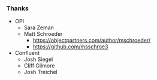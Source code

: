 ### Thanks

* OPI
  * Sara Zeman
  * Matt Schroeder
    * https://objectpartners.com/author/mschroeder/
    * https://github.com/msschroe3
* Confluent
  * Josh Siegel
  * Cliff Gilmore
  * Josh Treichel
